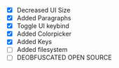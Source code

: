 - [x] Decreased UI Size
- [x] Added Paragraphs
- [x] Toggle UI keybind
- [x] Added Colorpicker
- [x] Added Keys
- [ ] Added filesystem
- [ ] DEOBFUSCATED OPEN SOURCE
